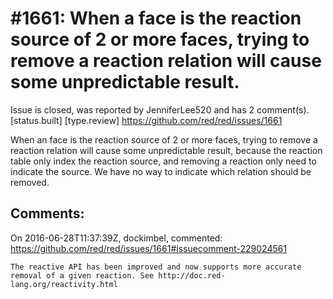 
#1661: When a face is the reaction source of 2 or more faces, trying to remove a reaction relation will cause some unpredictable result.
================================================================================
Issue is closed, was reported by JenniferLee520 and has 2 comment(s).
[status.built] [type.review]
<https://github.com/red/red/issues/1661>

When an face is the reaction source of 2 or more faces, trying to remove a reaction relation will cause some unpredictable result, because the reaction table only index the reaction source, and removing a reaction only need to indicate the source. We have no way to indicate which relation should be removed.



Comments:
--------------------------------------------------------------------------------

On 2016-06-28T11:37:39Z, dockimbel, commented:
<https://github.com/red/red/issues/1661#issuecomment-229024561>

    The reactive API has been improved and now supports more accurate removal of a given reaction. See http://doc.red-lang.org/reactivity.html


